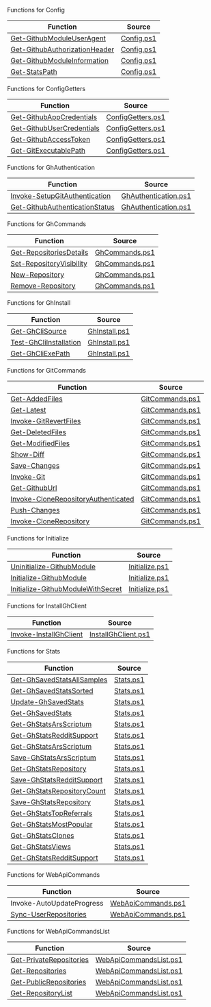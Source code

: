 

Functions for Config

|  **Function**                       |  **Source**           |
|-------------------------------------|-----------------------|
| [Get-GithubModuleUserAgent](https://github.com/arsscriptum/PowerShell.Module.Github/blob/master/doc/Get-GithubModuleUserAgent.md)           | [Config.ps1](https://github.com/arsscriptum/PowerShell.Module.Github/blob/master/src/Config.ps1)           |
| [Get-GithubAuthorizationHeader](https://github.com/arsscriptum/PowerShell.Module.Github/blob/master/doc/Get-GithubAuthorizationHeader.md)       | [Config.ps1](https://github.com/arsscriptum/PowerShell.Module.Github/blob/master/src/Config.ps1)       |
| [Get-GithubModuleInformation](https://github.com/arsscriptum/PowerShell.Module.Github/blob/master/doc/Get-GithubModuleInformation.md)         | [Config.ps1](https://github.com/arsscriptum/PowerShell.Module.Github/blob/master/src/Config.ps1)         |
| [Get-StatsPath](https://github.com/arsscriptum/PowerShell.Module.Github/blob/master/doc/Get-StatsPath.md)                       | [Config.ps1](https://github.com/arsscriptum/PowerShell.Module.Github/blob/master/src/Config.ps1)                       |


Functions for ConfigGetters

|  **Function**                               |  **Source**     |
|---------------------------------------------|-----------------|
| [Get-GithubAppCredentials](https://github.com/arsscriptum/PowerShell.Module.Github/blob/master/doc/Get-GithubAppCredentials.md)                    | [ConfigGetters.ps1](https://github.com/arsscriptum/PowerShell.Module.Github/blob/master/src/ConfigGetters.ps1)                    |
| [Get-GithubUserCredentials](https://github.com/arsscriptum/PowerShell.Module.Github/blob/master/doc/Get-GithubUserCredentials.md)                   | [ConfigGetters.ps1](https://github.com/arsscriptum/PowerShell.Module.Github/blob/master/src/ConfigGetters.ps1)                   |
| [Get-GithubAccessToken](https://github.com/arsscriptum/PowerShell.Module.Github/blob/master/doc/Get-GithubAccessToken.md)                       | [ConfigGetters.ps1](https://github.com/arsscriptum/PowerShell.Module.Github/blob/master/src/ConfigGetters.ps1)                       |
| [Get-GitExecutablePath](https://github.com/arsscriptum/PowerShell.Module.Github/blob/master/doc/Get-GitExecutablePath.md)                       | [ConfigGetters.ps1](https://github.com/arsscriptum/PowerShell.Module.Github/blob/master/src/ConfigGetters.ps1)                       |


Functions for GhAuthentication

|  **Function**                                   |  **Source**        |
|-------------------------------------------------|--------------------|
| [Invoke-SetupGitAuthentication](https://github.com/arsscriptum/PowerShell.Module.Github/blob/master/doc/Invoke-SetupGitAuthentication.md)                   | [GhAuthentication.ps1](https://github.com/arsscriptum/PowerShell.Module.Github/blob/master/src/GhAuthentication.ps1)                   |
| [Get-GithubAuthenticationStatus](https://github.com/arsscriptum/PowerShell.Module.Github/blob/master/doc/Get-GithubAuthenticationStatus.md)                  | [GhAuthentication.ps1](https://github.com/arsscriptum/PowerShell.Module.Github/blob/master/src/GhAuthentication.ps1)                  |


Functions for GhCommands

|  **Function**                                           |  **Source**             |
|---------------------------------------------------------|-------------------------|
| [Get-RepositoriesDetails](https://github.com/arsscriptum/PowerShell.Module.Github/blob/master/doc/Get-RepositoriesDetails.md)                                 | [GhCommands.ps1](https://github.com/arsscriptum/PowerShell.Module.Github/blob/master/src/GhCommands.ps1)                                 |
| [Set-RepositoryVisibility](https://github.com/arsscriptum/PowerShell.Module.Github/blob/master/doc/Set-RepositoryVisibility.md)                                | [GhCommands.ps1](https://github.com/arsscriptum/PowerShell.Module.Github/blob/master/src/GhCommands.ps1)                                |
| [New-Repository](https://github.com/arsscriptum/PowerShell.Module.Github/blob/master/doc/New-Repository.md)                                          | [GhCommands.ps1](https://github.com/arsscriptum/PowerShell.Module.Github/blob/master/src/GhCommands.ps1)                                          |
| [Remove-Repository](https://github.com/arsscriptum/PowerShell.Module.Github/blob/master/doc/Remove-Repository.md)                                       | [GhCommands.ps1](https://github.com/arsscriptum/PowerShell.Module.Github/blob/master/src/GhCommands.ps1)                                       |


Functions for GhInstall

|  **Function**                                                 |  **Source**                   |
|---------------------------------------------------------------|-------------------------------|
| [Get-GhCliSource](https://github.com/arsscriptum/PowerShell.Module.Github/blob/master/doc/Get-GhCliSource.md)                                               | [GhInstall.ps1](https://github.com/arsscriptum/PowerShell.Module.Github/blob/master/src/GhInstall.ps1)                                               |
| [Test-GhCliInstallation](https://github.com/arsscriptum/PowerShell.Module.Github/blob/master/doc/Test-GhCliInstallation.md)                                        | [GhInstall.ps1](https://github.com/arsscriptum/PowerShell.Module.Github/blob/master/src/GhInstall.ps1)                                        |
| [Get-GhCliExePath](https://github.com/arsscriptum/PowerShell.Module.Github/blob/master/doc/Get-GhCliExePath.md)                                              | [GhInstall.ps1](https://github.com/arsscriptum/PowerShell.Module.Github/blob/master/src/GhInstall.ps1)                                              |


Functions for GitCommands

|  **Function**                                                                         |  **Source**                                           |
|---------------------------------------------------------------------------------------|-------------------------------------------------------|
| [Get-AddedFiles](https://github.com/arsscriptum/PowerShell.Module.Github/blob/master/doc/Get-AddedFiles.md)                                                                        | [GitCommands.ps1](https://github.com/arsscriptum/PowerShell.Module.Github/blob/master/src/GitCommands.ps1)                                                                        |
| [Get-Latest](https://github.com/arsscriptum/PowerShell.Module.Github/blob/master/doc/Get-Latest.md)                                                                            | [GitCommands.ps1](https://github.com/arsscriptum/PowerShell.Module.Github/blob/master/src/GitCommands.ps1)                                                                            |
| [Invoke-GitRevertFiles](https://github.com/arsscriptum/PowerShell.Module.Github/blob/master/doc/Invoke-GitRevertFiles.md)                                                                 | [GitCommands.ps1](https://github.com/arsscriptum/PowerShell.Module.Github/blob/master/src/GitCommands.ps1)                                                                 |
| [Get-DeletedFiles](https://github.com/arsscriptum/PowerShell.Module.Github/blob/master/doc/Get-DeletedFiles.md)                                                                      | [GitCommands.ps1](https://github.com/arsscriptum/PowerShell.Module.Github/blob/master/src/GitCommands.ps1)                                                                      |
| [Get-ModifiedFiles](https://github.com/arsscriptum/PowerShell.Module.Github/blob/master/doc/Get-ModifiedFiles.md)                                                                     | [GitCommands.ps1](https://github.com/arsscriptum/PowerShell.Module.Github/blob/master/src/GitCommands.ps1)                                                                     |
| [Show-Diff](https://github.com/arsscriptum/PowerShell.Module.Github/blob/master/doc/Show-Diff.md)                                                                             | [GitCommands.ps1](https://github.com/arsscriptum/PowerShell.Module.Github/blob/master/src/GitCommands.ps1)                                                                             |
| [Save-Changes](https://github.com/arsscriptum/PowerShell.Module.Github/blob/master/doc/Save-Changes.md)                                                                          | [GitCommands.ps1](https://github.com/arsscriptum/PowerShell.Module.Github/blob/master/src/GitCommands.ps1)                                                                          |
| [Invoke-Git](https://github.com/arsscriptum/PowerShell.Module.Github/blob/master/doc/Invoke-Git.md)                                                                            | [GitCommands.ps1](https://github.com/arsscriptum/PowerShell.Module.Github/blob/master/src/GitCommands.ps1)                                                                            |
| [Get-GithubUrl](https://github.com/arsscriptum/PowerShell.Module.Github/blob/master/doc/Get-GithubUrl.md)                                                                         | [GitCommands.ps1](https://github.com/arsscriptum/PowerShell.Module.Github/blob/master/src/GitCommands.ps1)                                                                         |
| [Invoke-CloneRepositoryAuthenticated](https://github.com/arsscriptum/PowerShell.Module.Github/blob/master/doc/Invoke-CloneRepositoryAuthenticated.md)                                                   | [GitCommands.ps1](https://github.com/arsscriptum/PowerShell.Module.Github/blob/master/src/GitCommands.ps1)                                                   |
| [Push-Changes](https://github.com/arsscriptum/PowerShell.Module.Github/blob/master/doc/Push-Changes.md)                                                                          | [GitCommands.ps1](https://github.com/arsscriptum/PowerShell.Module.Github/blob/master/src/GitCommands.ps1)                                                                          |
| [Invoke-CloneRepository](https://github.com/arsscriptum/PowerShell.Module.Github/blob/master/doc/Invoke-CloneRepository.md)                                                                | [GitCommands.ps1](https://github.com/arsscriptum/PowerShell.Module.Github/blob/master/src/GitCommands.ps1)                                                                |


Functions for Initialize

|  **Function**                                                                               |  **Source**                                                 |
|---------------------------------------------------------------------------------------------|-------------------------------------------------------------|
| [Uninitialize-GithubModule](https://github.com/arsscriptum/PowerShell.Module.Github/blob/master/doc/Uninitialize-GithubModule.md)                                                                   | [Initialize.ps1](https://github.com/arsscriptum/PowerShell.Module.Github/blob/master/src/Initialize.ps1)                                                                   |
| [Initialize-GithubModule](https://github.com/arsscriptum/PowerShell.Module.Github/blob/master/doc/Initialize-GithubModule.md)                                                                     | [Initialize.ps1](https://github.com/arsscriptum/PowerShell.Module.Github/blob/master/src/Initialize.ps1)                                                                     |
| [Initialize-GithubModuleWithSecret](https://github.com/arsscriptum/PowerShell.Module.Github/blob/master/doc/Initialize-GithubModuleWithSecret.md)                                                           | [Initialize.ps1](https://github.com/arsscriptum/PowerShell.Module.Github/blob/master/src/Initialize.ps1)                                                           |


Functions for InstallGhClient

|  **Function**                                                                                 |  **Source**                                                   |
|-----------------------------------------------------------------------------------------------|---------------------------------------------------------------|
| [Invoke-InstallGhClient](https://github.com/arsscriptum/PowerShell.Module.Github/blob/master/doc/Invoke-InstallGhClient.md)                                                                        | [InstallGhClient.ps1](https://github.com/arsscriptum/PowerShell.Module.Github/blob/master/src/InstallGhClient.ps1)                                                                        |


Functions for Stats

|  **Function**                                                                                                                   |  **Source**                                                                                     |
|---------------------------------------------------------------------------------------------------------------------------------|-------------------------------------------------------------------------------------------------|
| [Get-GhSavedStatsAllSamples](https://github.com/arsscriptum/PowerShell.Module.Github/blob/master/doc/Get-GhSavedStatsAllSamples.md)                                                                                                      | [Stats.ps1](https://github.com/arsscriptum/PowerShell.Module.Github/blob/master/src/Stats.ps1)                                                                                                      |
| [Get-GhSavedStatsSorted](https://github.com/arsscriptum/PowerShell.Module.Github/blob/master/doc/Get-GhSavedStatsSorted.md)                                                                                                          | [Stats.ps1](https://github.com/arsscriptum/PowerShell.Module.Github/blob/master/src/Stats.ps1)                                                                                                          |
| [Update-GhSavedStats](https://github.com/arsscriptum/PowerShell.Module.Github/blob/master/doc/Update-GhSavedStats.md)                                                                                                             | [Stats.ps1](https://github.com/arsscriptum/PowerShell.Module.Github/blob/master/src/Stats.ps1)                                                                                                             |
| [Get-GhSavedStats](https://github.com/arsscriptum/PowerShell.Module.Github/blob/master/doc/Get-GhSavedStats.md)                                                                                                                | [Stats.ps1](https://github.com/arsscriptum/PowerShell.Module.Github/blob/master/src/Stats.ps1)                                                                                                                |
| [Get-GhStatsArsScriptum](https://github.com/arsscriptum/PowerShell.Module.Github/blob/master/doc/Get-GhStatsArsScriptum.md)                                                                                                          | [Stats.ps1](https://github.com/arsscriptum/PowerShell.Module.Github/blob/master/src/Stats.ps1)                                                                                                          |
| [Get-GhStatsRedditSupport](https://github.com/arsscriptum/PowerShell.Module.Github/blob/master/doc/Get-GhStatsRedditSupport.md)                                                                                                        | [Stats.ps1](https://github.com/arsscriptum/PowerShell.Module.Github/blob/master/src/Stats.ps1)                                                                                                        |
| [Get-GhStatsArsScriptum](https://github.com/arsscriptum/PowerShell.Module.Github/blob/master/doc/Get-GhStatsArsScriptum.md)                                                                                                          | [Stats.ps1](https://github.com/arsscriptum/PowerShell.Module.Github/blob/master/src/Stats.ps1)                                                                                                          |
| [Save-GhStatsArsScriptum](https://github.com/arsscriptum/PowerShell.Module.Github/blob/master/doc/Save-GhStatsArsScriptum.md)                                                                                                         | [Stats.ps1](https://github.com/arsscriptum/PowerShell.Module.Github/blob/master/src/Stats.ps1)                                                                                                         |
| [Get-GhStatsRepository](https://github.com/arsscriptum/PowerShell.Module.Github/blob/master/doc/Get-GhStatsRepository.md)                                                                                                           | [Stats.ps1](https://github.com/arsscriptum/PowerShell.Module.Github/blob/master/src/Stats.ps1)                                                                                                           |
| [Save-GhStatsRedditSupport](https://github.com/arsscriptum/PowerShell.Module.Github/blob/master/doc/Save-GhStatsRedditSupport.md)                                                                                                       | [Stats.ps1](https://github.com/arsscriptum/PowerShell.Module.Github/blob/master/src/Stats.ps1)                                                                                                       |
| [Get-GhStatsRepositoryCount](https://github.com/arsscriptum/PowerShell.Module.Github/blob/master/doc/Get-GhStatsRepositoryCount.md)                                                                                                      | [Stats.ps1](https://github.com/arsscriptum/PowerShell.Module.Github/blob/master/src/Stats.ps1)                                                                                                      |
| [Save-GhStatsRepository](https://github.com/arsscriptum/PowerShell.Module.Github/blob/master/doc/Save-GhStatsRepository.md)                                                                                                          | [Stats.ps1](https://github.com/arsscriptum/PowerShell.Module.Github/blob/master/src/Stats.ps1)                                                                                                          |
| [Get-GhStatsTopReferrals](https://github.com/arsscriptum/PowerShell.Module.Github/blob/master/doc/Get-GhStatsTopReferrals.md)                                                                                                         | [Stats.ps1](https://github.com/arsscriptum/PowerShell.Module.Github/blob/master/src/Stats.ps1)                                                                                                         |
| [Get-GhStatsMostPopular](https://github.com/arsscriptum/PowerShell.Module.Github/blob/master/doc/Get-GhStatsMostPopular.md)                                                                                                          | [Stats.ps1](https://github.com/arsscriptum/PowerShell.Module.Github/blob/master/src/Stats.ps1)                                                                                                          |
| [Get-GhStatsClones](https://github.com/arsscriptum/PowerShell.Module.Github/blob/master/doc/Get-GhStatsClones.md)                                                                                                               | [Stats.ps1](https://github.com/arsscriptum/PowerShell.Module.Github/blob/master/src/Stats.ps1)                                                                                                               |
| [Get-GhStatsViews](https://github.com/arsscriptum/PowerShell.Module.Github/blob/master/doc/Get-GhStatsViews.md)                                                                                                                | [Stats.ps1](https://github.com/arsscriptum/PowerShell.Module.Github/blob/master/src/Stats.ps1)                                                                                                                |
| [Get-GhStatsRedditSupport](https://github.com/arsscriptum/PowerShell.Module.Github/blob/master/doc/Get-GhStatsRedditSupport.md)                                                                                                        | [Stats.ps1](https://github.com/arsscriptum/PowerShell.Module.Github/blob/master/src/Stats.ps1)                                                                                                        |


Functions for WebApiCommands

|  **Function**                                                                                                                       |  **Source**                                                                                         |
|-------------------------------------------------------------------------------------------------------------------------------------|-----------------------------------------------------------------------------------------------------|
| Invoke-AutoUpdateProgress                                                                                                           | [WebApiCommands.ps1](https://github.com/arsscriptum/PowerShell.Module.Github/blob/master/src/WebApiCommands.ps1)                                                                                                           |
| [Sync-UserRepositories](https://github.com/arsscriptum/PowerShell.Module.Github/blob/master/doc/Sync-UserRepositories.md)                                                                                                               | [WebApiCommands.ps1](https://github.com/arsscriptum/PowerShell.Module.Github/blob/master/src/WebApiCommands.ps1)                                                                                                               |


Functions for WebApiCommandsList

|  **Function**                                                                                                                               |  **Source**                                                                                                 |
|---------------------------------------------------------------------------------------------------------------------------------------------|-------------------------------------------------------------------------------------------------------------|
| [Get-PrivateRepositories](https://github.com/arsscriptum/PowerShell.Module.Github/blob/master/doc/Get-PrivateRepositories.md)                                                                                                                     | [WebApiCommandsList.ps1](https://github.com/arsscriptum/PowerShell.Module.Github/blob/master/src/WebApiCommandsList.ps1)                                                                                                                     |
| [Get-Repositories](https://github.com/arsscriptum/PowerShell.Module.Github/blob/master/doc/Get-Repositories.md)                                                                                                                            | [WebApiCommandsList.ps1](https://github.com/arsscriptum/PowerShell.Module.Github/blob/master/src/WebApiCommandsList.ps1)                                                                                                                            |
| [Get-PublicRepositories](https://github.com/arsscriptum/PowerShell.Module.Github/blob/master/doc/Get-PublicRepositories.md)                                                                                                                      | [WebApiCommandsList.ps1](https://github.com/arsscriptum/PowerShell.Module.Github/blob/master/src/WebApiCommandsList.ps1)                                                                                                                      |
| [Get-RepositoryList](https://github.com/arsscriptum/PowerShell.Module.Github/blob/master/doc/Get-RepositoryList.md)                                                                                                                          | [WebApiCommandsList.ps1](https://github.com/arsscriptum/PowerShell.Module.Github/blob/master/src/WebApiCommandsList.ps1)                                                                                                                          |
